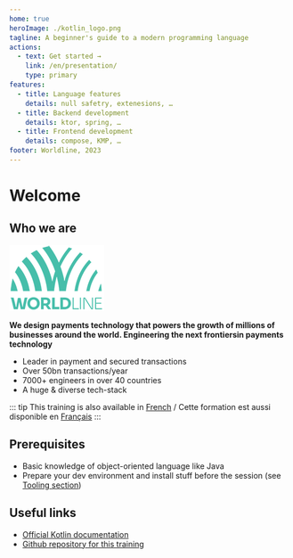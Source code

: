 ```yaml
---
home: true
heroImage: ./kotlin_logo.png
tagline: A beginner's guide to a modern programming language
actions:
  - text: Get started →
    link: /en/presentation/
    type: primary
features:
  - title: Language features
    details: null safetry, extenesions, …
  - title: Backend development
    details: ktor, spring, …
  - title: Frontend development
    details: compose, KMP, …
footer: Worldline, 2023
---
```


# Welcome

## Who we are

![avatar](./assets/logo_worldline.png)

**We design payments technology that powers the growth of millions​ of businesses around the world. Engineering the next frontiers​ in payments technology​**

- Leader in payment and secured transactions
- Over 50bn transactions/year​
- 7000+ engineers​ in over 40 countries
- A huge & diverse​ tech-stack

::: tip
This training is also available in [French](/fr/) / Cette formation est aussi disponible en [Français](/fr/)
:::

## Prerequisites

- Basic knowledge of object-oriented language like Java
- Prepare your dev environment and install stuff before the session (see [Tooling section](tooling))

## Useful links

- [Official Kotlin documentation](https://kotlinlang.org/docs/home.html)
- [Github repository for this training](https://github.com/worldline/learning-kotlin)
